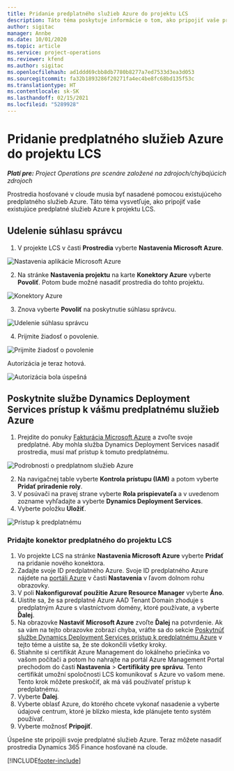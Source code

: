 ```yaml
---
title: Pridanie predplatného služieb Azure do projektu LCS
description: Táto téma poskytuje informácie o tom, ako pripojiť vaše predplatné služieb Azure k projektu LCS.
author: sigitac
manager: Annbe
ms.date: 10/01/2020
ms.topic: article
ms.service: project-operations
ms.reviewer: kfend
ms.author: sigitac
ms.openlocfilehash: ad1ddd69cbb8db7780b8277a7ed7533d3ea3d053
ms.sourcegitcommit: fa32b1893286f20271fa4ec4be8fc68bd135f53c
ms.translationtype: HT
ms.contentlocale: sk-SK
ms.lasthandoff: 02/15/2021
ms.locfileid: "5289928"
---
```

# <a name="add-an-azure-subscription-to-an-lcs-project"></a>Pridanie predplatného služieb Azure do projektu LCS

_**Platí pre:** Project Operations pre scenáre založené na zdrojoch/chýbajúcich zdrojoch_

Prostredia hosťované v cloude musia byť nasadené pomocou existujúceho predplatného služieb Azure. Táto téma vysvetľuje, ako pripojiť vaše existujúce predplatné služieb Azure k projektu LCS. 

## <a name="grant-admin-consent"></a>Udelenie súhlasu správcu

1. V projekte LCS v časti **Prostredia** vyberte **Nastavenia Microsoft Azure**.

![Nastavenia aplikácie Microsoft Azure](./media/1MicrosoftAzureSettings.png)

2. Na stránke **Nastavenia projektu** na karte **Konektory Azure** vyberte **Povoliť**. Potom bude možné nasadiť prostredia do tohto projektu.

![Konektory Azure](./media/2AzureConnectors.png)

3. Znova vyberte **Povoliť** na poskytnutie súhlasu správcu.

![Udelenie súhlasu správcu](./media/3GrantAdminConsent.png)

4. Prijmite žiadosť o povolenie.

![Prijmite žiadosť o povolenie](./media/4AcceptPermissionRequest.png)

Autorizácia je teraz hotová. 

![Autorizácia bola úspešná](./media/5AuthorizationComplete.png)

## <a name="provide-dynamics-deployment-services-access-to-your-azure-subscription"></a><a name="provide"></a>Poskytnite službe Dynamics Deployment Services prístup k vášmu predplatnému služieb Azure

1. Prejdite do ponuky [Fakturácia Microsoft Azure](https://portal.azure.com/#blade/Microsoft\_Azure\_Billing/SubscriptionsBlade) a zvoľte svoje predplatné. Aby mohla služba Dynamics Deployment Services nasadiť prostredia, musí mať prístup k tomuto predplatnému.

![Podrobnosti o predplatnom služieb Azure](./media/6AzureSubscription.png)

2. Na navigačnej table vyberte **Kontrola prístupu (IAM)** a potom vyberte **Pridať priradenie roly**.
3. V posúvači na pravej strane vyberte **Rola prispievateľa** a v uvedenom zozname vyhľadajte a vyberte **Dynamics Deployment Services**. 
4. Vyberte položku **Uložiť**.

![Prístup k predplatnému](./media/7SubscriptionAccess.png)

### <a name="add-a-subscription-connector-to-an-lcs-project"></a>Pridajte konektor predplatného do projektu LCS

1. Vo projekte LCS na stránke **Nastavenia Microsoft Azure** vyberte **Pridať** na pridanie nového konektora.
2. Zadajte svoje ID predplatného Azure. Svoje ID predplatného Azure nájdete na [portáli Azure](https://ms.portal.azure.com/) v časti **Nastavenia** v ľavom dolnom rohu obrazovky.
3. V poli **Nakonfigurovať použitie Azure Resource Manager** vyberte **Áno**.
4. Uistite sa, že sa predplatné Azure AAD Tenant Domain zhoduje s predplatným Azure s vlastníctvom domény, ktoré používate, a vyberte **Ďalej**.
5. Na obrazovke **Nastaviť Microsoft Azure** zvoľte **Ďalej** na potvrdenie. Ak sa vám na tejto obrazovke zobrazí chyba, vráťte sa do sekcie [Poskytnúť službe Dynamics Deployment Services prístup k predplatnému Azure](#provide) v tejto téme a uistite sa, že ste dokončili všetky kroky.
6. Stiahnite si certifikát Azure Management do lokálneho priečinka vo vašom počítači a potom ho nahrajte na portál Azure Management Portal prechodom do časti **Nastavenia** > **Certifikáty pre správu**. Tento certifikát umožní spoločnosti LCS komunikovať s Azure vo vašom mene. Tento krok môžete preskočiť, ak má váš používateľ prístup k predplatnému.
7. Vyberte **Ďalej**.
8. Vyberte oblasť Azure, do ktorého chcete vykonať nasadenie a vyberte údajové centrum, ktoré je blízko miesta, kde plánujete tento systém používať.
9.  Vyberte možnosť **Pripojiť**.

Úspešne ste pripojili svoje predplatné služieb Azure. Teraz môžete nasadiť prostredia Dynamics 365 Finance hosťované na cloude.




[!INCLUDE[footer-include](../includes/footer-banner.md)]